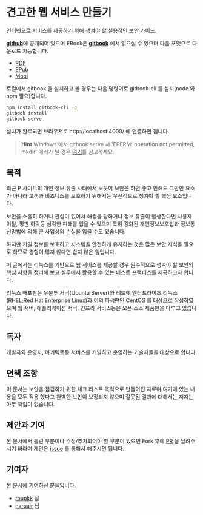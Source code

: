#  견고한 웹 서비스 만들기

인터넷으로 서비스를 제공하기 위해 챙겨야 할 실용적인 보안 가이드.

[**github**](https://github.com/lesstif/web-service-hardening)에 공개되어 있으며 EBook은 **[gitbook](https://lesstif.gitbooks.io/web-service-hardening/content/)** 에서 읽으실 수 있으며 다음 포맷으로 다운로드 가능합니다.

- [PDF](https://www.gitbook.com/download/pdf/book/lesstif/web-service-hardening)
- [EPub](https://www.gitbook.com/download/epub/book/lesstif/web-service-hardening)
- [Mobi](https://www.gitbook.com/download/mobi/book/lesstif/web-service-hardening)

로컬에서 gitbook 을 설치하고 볼 경우는 다음 명령어로 gitbook-cli 를 설치(node 와 npm 필요)합니다.

```sh
npm install gitbook-cli -g
gitbook install
gitbook serve
```

설치가 완료되면 브라우저로 http://localhost:4000/ 에 연결하면 됩니다.

>**Hint** 
Windows 에서 gitbook serve 시 'EPERM: operation not permitted, mkdir' 에러가 날 경우 [여기](http://stackoverflow.com/questions/34600932/npm-eperm-operation-not-permitted-on-windows)를 참고하세요.


## 목적
최근 P 사이트의 개인 정보 유출 사태에서 보듯이 보안은 하면 좋고 안해도 그만인 요소가 아니라 고객과 비즈니스를 보호하기 위해서는 우선적으로 챙겨야 할 핵심 요소입니다.
 
보안을 소홀히 하거나 관심이 없어서 해킹을 당하거나 정보 유출이 발생한다면 사용자 이탈, 평판 하락등 심각한 피해를 입을 수 있으며 특히 강화된 개인정보보호법과 정보통신망법에 의해 큰 사업상의 손실을 입을 수도 있습니다.
 
하지만 기밀 정보를 보호하고 시스템을 안전하게 유지하는 것은 많은 보안 지식을 필요로 하므로 경험이 많지 않다면 쉽지 않은 일입니다.

이 글에서는 리눅스를 기반으로 웹 서비스를 제공할 경우 필수적으로 챙겨야 할 보안의 핵심 사항을 정리해 보고 실무에서 활용할 수 있는 베스트 프랙티스를 제공하고자 합니다.

리눅스 배포판은 우분투 서버(Ubuntu Server)와 레드햇 엔터프라이즈 리눅스(RHEL;Red Hat Enterprise Linux)과 이의 파생판인 CentOS 를 대상으로 작성하였으며 웹 서버, 애플리케이션 서버, 인프라 서비스등은 오픈 소스 제품만을 다루고 있습니다.


## 독자
개발자와 운영자, 아키텍트등 서비스를 개발하고 운영하는 기술자들을 대상으로 합니다.


## 면책 조항
이 문서는 보안을 점검하기 위한 체크 리스트 목적으로 만들어진 자료며 여기에 있는 내용을 모두 적용 했다고 완벽한 보안이 보장되지 않으며 잘못된 결과에 대해서는 저자는 아무 책임이 없습니다.

## 제안과 기여

본 문서에서 틀린 부분이나 수정/추가되어야 할 부분이 있으면 Fork 후에 [PR](https://github.com/lesstif/security-best-practices/pulls) 을 날려주시기 바라며 제안은 [issue](https://github.com/lesstif/security-best-practices/issues) 를 통해서 해주시면 됩니다.

## 기여자

본 문서에 기여하신 분들입니다.

* [roupkk](https://github.com/roupkk) 님
* [haruair](https://github.com/haruair) 님
